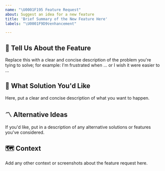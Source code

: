 ```yaml
---
name: "\U0001F195 Feature Request"
about: Suggest an idea for a new feature
title: 'Brief Summary of the New Feature Here'
labels: "\U0001F9D9‍♀️enhancement"

---
```


## 🤔 Tell Us About the Feature

Replace this with a clear and concise description of the problem you're tying to solve; for example: I'm frustrated when … or I wish it were easier to …


## 🎇 What Solution You'd Like

Here, put a clear and concise description of what you want to happen.


## 〽️ Alternative Ideas

If you'd like, put in a description of any alternative solutions or features you've considered.


## 🗺 Context

Add any other context or screenshots about the feature request here.
